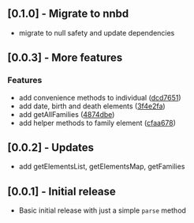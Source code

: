 ## [0.1.0] - Migrate to nnbd

* migrate to null safety and update dependencies

## [0.0.3] - More features

### Features

* add convenience methods to individual ([dcd7651](https://github.com/orestesgaolin/gedcom-dart/commit/dcd7651f8718839ed4f3e57242da3c1227a5029d))
* add date, birth and death elements ([3f4e2fa](https://github.com/orestesgaolin/gedcom-dart/commit/3f4e2fa072a0089d468d29283cbe740b7daf0c72))
* add getAllFamilies ([4874dbe](https://github.com/orestesgaolin/gedcom-dart/commit/4874dbe79811871640043ee95e10679f195b5d22))
* add helper methods to family element ([cfaa678](https://github.com/orestesgaolin/gedcom-dart/commit/cfaa678b7ceba36d5f392290a97aa576fe98d1e2))

## [0.0.2] - Updates

* add getElementsList, getElementsMap, getFamilies

## [0.0.1] - Initial release

* Basic initial release with just a simple `parse` method
